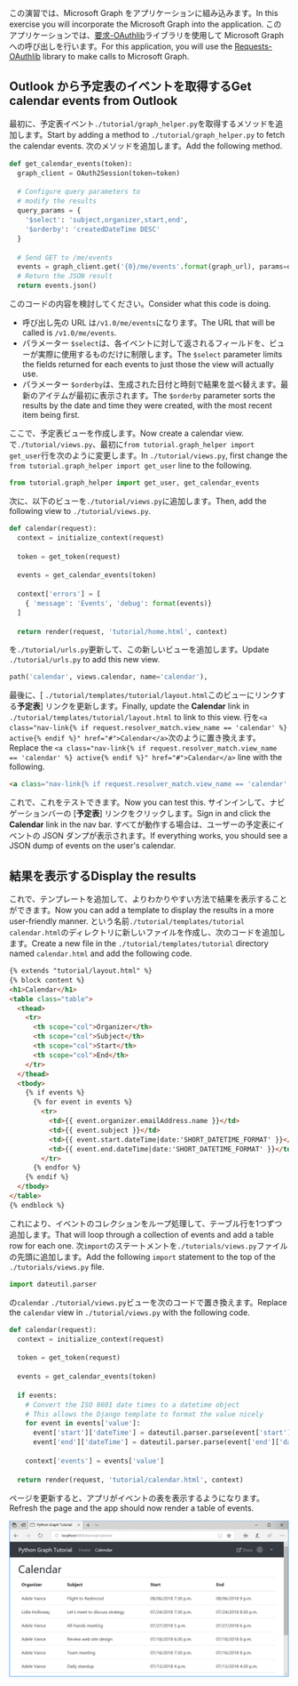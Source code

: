 <!-- markdownlint-disable MD002 MD041 -->

<span data-ttu-id="c4a8c-101">この演習では、Microsoft Graph をアプリケーションに組み込みます。</span><span class="sxs-lookup"><span data-stu-id="c4a8c-101">In this exercise you will incorporate the Microsoft Graph into the application.</span></span> <span data-ttu-id="c4a8c-102">このアプリケーションでは、[要求-OAuthlib](https://requests-oauthlib.readthedocs.io/en/latest/)ライブラリを使用して Microsoft Graph への呼び出しを行います。</span><span class="sxs-lookup"><span data-stu-id="c4a8c-102">For this application, you will use the [Requests-OAuthlib](https://requests-oauthlib.readthedocs.io/en/latest/) library to make calls to Microsoft Graph.</span></span>

## <a name="get-calendar-events-from-outlook"></a><span data-ttu-id="c4a8c-103">Outlook から予定表のイベントを取得する</span><span class="sxs-lookup"><span data-stu-id="c4a8c-103">Get calendar events from Outlook</span></span>

<span data-ttu-id="c4a8c-104">最初に、予定表イベント`./tutorial/graph_helper.py`を取得するメソッドを追加します。</span><span class="sxs-lookup"><span data-stu-id="c4a8c-104">Start by adding a method to `./tutorial/graph_helper.py` to fetch the calendar events.</span></span> <span data-ttu-id="c4a8c-105">次のメソッドを追加します。</span><span class="sxs-lookup"><span data-stu-id="c4a8c-105">Add the following method.</span></span>

```python
def get_calendar_events(token):
  graph_client = OAuth2Session(token=token)

  # Configure query parameters to
  # modify the results
  query_params = {
    '$select': 'subject,organizer,start,end',
    '$orderby': 'createdDateTime DESC'
  }

  # Send GET to /me/events
  events = graph_client.get('{0}/me/events'.format(graph_url), params=query_params)
  # Return the JSON result
  return events.json()
```

<span data-ttu-id="c4a8c-106">このコードの内容を検討してください。</span><span class="sxs-lookup"><span data-stu-id="c4a8c-106">Consider what this code is doing.</span></span>

- <span data-ttu-id="c4a8c-107">呼び出し先の URL は`/v1.0/me/events`になります。</span><span class="sxs-lookup"><span data-stu-id="c4a8c-107">The URL that will be called is `/v1.0/me/events`.</span></span>
- <span data-ttu-id="c4a8c-108">パラメーター `$select`は、各イベントに対して返されるフィールドを、ビューが実際に使用するものだけに制限します。</span><span class="sxs-lookup"><span data-stu-id="c4a8c-108">The `$select` parameter limits the fields returned for each events to just those the view will actually use.</span></span>
- <span data-ttu-id="c4a8c-109">パラメーター `$orderby`は、生成された日付と時刻で結果を並べ替えます。最新のアイテムが最初に表示されます。</span><span class="sxs-lookup"><span data-stu-id="c4a8c-109">The `$orderby` parameter sorts the results by the date and time they were created, with the most recent item being first.</span></span>

<span data-ttu-id="c4a8c-110">ここで、予定表ビューを作成します。</span><span class="sxs-lookup"><span data-stu-id="c4a8c-110">Now create a calendar view.</span></span> <span data-ttu-id="c4a8c-111">で`./tutorial/views.py`、最初に`from tutorial.graph_helper import get_user`行を次のように変更します。</span><span class="sxs-lookup"><span data-stu-id="c4a8c-111">In `./tutorial/views.py`, first change the `from tutorial.graph_helper import get_user` line to the following.</span></span>

```python
from tutorial.graph_helper import get_user, get_calendar_events
```

<span data-ttu-id="c4a8c-112">次に、以下のビューを`./tutorial/views.py`に追加します。</span><span class="sxs-lookup"><span data-stu-id="c4a8c-112">Then, add the following view to `./tutorial/views.py`.</span></span>

```python
def calendar(request):
  context = initialize_context(request)

  token = get_token(request)

  events = get_calendar_events(token)

  context['errors'] = [
    { 'message': 'Events', 'debug': format(events)}
  ]

  return render(request, 'tutorial/home.html', context)
```

<span data-ttu-id="c4a8c-113">を`./tutorial/urls.py`更新して、この新しいビューを追加します。</span><span class="sxs-lookup"><span data-stu-id="c4a8c-113">Update `./tutorial/urls.py` to add this new view.</span></span>

```python
path('calendar', views.calendar, name='calendar'),
```

<span data-ttu-id="c4a8c-114">最後に、[ `./tutorial/templates/tutorial/layout.html`このビューにリンクする**予定表**] リンクを更新します。</span><span class="sxs-lookup"><span data-stu-id="c4a8c-114">Finally, update  the **Calendar** link in `./tutorial/templates/tutorial/layout.html` to link to this view.</span></span> <span data-ttu-id="c4a8c-115">行を`<a class="nav-link{% if request.resolver_match.view_name == 'calendar' %} active{% endif %}" href="#">Calendar</a>`次のように置き換えます。</span><span class="sxs-lookup"><span data-stu-id="c4a8c-115">Replace the `<a class="nav-link{% if request.resolver_match.view_name == 'calendar' %} active{% endif %}" href="#">Calendar</a>` line with the following.</span></span>

```html
<a class="nav-link{% if request.resolver_match.view_name == 'calendar' %} active{% endif %}" href="{% url 'calendar' %}">Calendar</a>
```

<span data-ttu-id="c4a8c-116">これで、これをテストできます。</span><span class="sxs-lookup"><span data-stu-id="c4a8c-116">Now you can test this.</span></span> <span data-ttu-id="c4a8c-117">サインインして、ナビゲーションバーの [**予定表**] リンクをクリックします。</span><span class="sxs-lookup"><span data-stu-id="c4a8c-117">Sign in and click the **Calendar** link in the nav bar.</span></span> <span data-ttu-id="c4a8c-118">すべてが動作する場合は、ユーザーの予定表にイベントの JSON ダンプが表示されます。</span><span class="sxs-lookup"><span data-stu-id="c4a8c-118">If everything works, you should see a JSON dump of events on the user's calendar.</span></span>

## <a name="display-the-results"></a><span data-ttu-id="c4a8c-119">結果を表示する</span><span class="sxs-lookup"><span data-stu-id="c4a8c-119">Display the results</span></span>

<span data-ttu-id="c4a8c-120">これで、テンプレートを追加して、よりわかりやすい方法で結果を表示することができます。</span><span class="sxs-lookup"><span data-stu-id="c4a8c-120">Now you can add a template to display the results in a more user-friendly manner.</span></span> <span data-ttu-id="c4a8c-121">という名前`./tutorial/templates/tutorial` `calendar.html`のディレクトリに新しいファイルを作成し、次のコードを追加します。</span><span class="sxs-lookup"><span data-stu-id="c4a8c-121">Create a new file in the `./tutorial/templates/tutorial` directory named `calendar.html` and add the following code.</span></span>

```html
{% extends "tutorial/layout.html" %}
{% block content %}
<h1>Calendar</h1>
<table class="table">
  <thead>
    <tr>
      <th scope="col">Organizer</th>
      <th scope="col">Subject</th>
      <th scope="col">Start</th>
      <th scope="col">End</th>
    </tr>
  </thead>
  <tbody>
    {% if events %}
      {% for event in events %}
        <tr>
          <td>{{ event.organizer.emailAddress.name }}</td>
          <td>{{ event.subject }}</td>
          <td>{{ event.start.dateTime|date:'SHORT_DATETIME_FORMAT' }}</td>
          <td>{{ event.end.dateTime|date:'SHORT_DATETIME_FORMAT' }}</td>
        </tr>
      {% endfor %}
    {% endif %}
  </tbody>
</table>
{% endblock %}
```

<span data-ttu-id="c4a8c-122">これにより、イベントのコレクションをループ処理して、テーブル行を1つずつ追加します。</span><span class="sxs-lookup"><span data-stu-id="c4a8c-122">That will loop through a collection of events and add a table row for each one.</span></span> <span data-ttu-id="c4a8c-123">次`import`のステートメントを`./tutorials/views.py`ファイルの先頭に追加します。</span><span class="sxs-lookup"><span data-stu-id="c4a8c-123">Add the following `import` statement to the top of the `./tutorials/views.py` file.</span></span>

```python
import dateutil.parser
```

<span data-ttu-id="c4a8c-124">の`calendar` `./tutorial/views.py`ビューを次のコードで置き換えます。</span><span class="sxs-lookup"><span data-stu-id="c4a8c-124">Replace the `calendar` view in `./tutorial/views.py` with the following code.</span></span>

```python
def calendar(request):
  context = initialize_context(request)

  token = get_token(request)

  events = get_calendar_events(token)

  if events:
    # Convert the ISO 8601 date times to a datetime object
    # This allows the Django template to format the value nicely
    for event in events['value']:
      event['start']['dateTime'] = dateutil.parser.parse(event['start']['dateTime'])
      event['end']['dateTime'] = dateutil.parser.parse(event['end']['dateTime'])

    context['events'] = events['value']

  return render(request, 'tutorial/calendar.html', context)
```

<span data-ttu-id="c4a8c-125">ページを更新すると、アプリがイベントの表を表示するようになります。</span><span class="sxs-lookup"><span data-stu-id="c4a8c-125">Refresh the page and the app should now render a table of events.</span></span>

![イベントの表のスクリーンショット](./images/add-msgraph-01.png)
